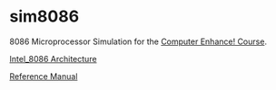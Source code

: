# sim8086

8086 Microprocessor Simulation for the [Computer Enhance! Course](https://www.computerenhance.com/p/table-of-contents).

[Intel_8086 Architecture](https://en.wikipedia.org/wiki/Intel_8086)

[Reference Manual](https://edge.edx.org/c4x/BITSPilani/EEE231/asset/8086_family_Users_Manual_1_.pdf)

